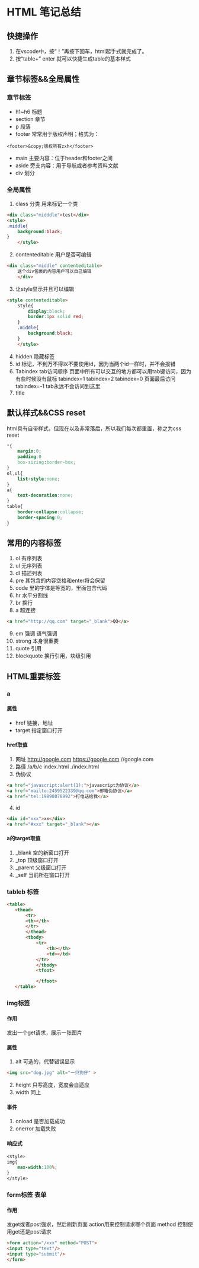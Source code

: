# HTML 笔记总结
## 快捷操作
1. 在vscode中，按“！”再按下回车，html起手式就完成了。
2. 按“table+” enter 就可以快捷生成table的基本样式

## 章节标签&&全局属性
### 章节标签
* h1~h6 标题 
* section 章节 
* p 段落
* footer 常常用于版权声明；格式为：
```
<footer>&copy;版权所有zxh</footer>
```
* main 主要内容：位于header和footer之间
* aside 旁支内容：用于导航或者参考资料文献
* div 划分
### 全局属性
1. class 分类 用来标记一个类
```html
<div class="midddle">test</div>
<style>
.middle{
    background:black;
}
    </style>
```
2. contenteditable 用户是否可编辑
```html
<div class="middle" contenteditable> 
    这个div包裹的内容用户可以自己编辑
    </div>
```
3. 让style显示并且可以编辑
```html
<style contenteditable>
    style{
        display:block;
        border:1px solid red;
    }
    .middle{
        background:black;
    }
    </style>
```
4. hidden 隐藏标签
5. id 标记，不到万不得以不要使用id，因为当两个id一样时，并不会报错
6. Tabindex tab访问顺序
页面中所有可以交互的地方都可以用tab键访问，因为有些时候没有鼠标
tabindex=1
tabindex=2
tabindex=0 页面最后访问
tabindex=-1 tab永远不会访问到这里
7. title 
## 默认样式&&CSS reset
html具有自带样式，但现在以及非常落后，所以我们每次都重置，称之为css reset
```css
*{
    margin:0;
    padding:0
    box-sizing:border-box;
}
ol,ul{
    list-style:none;
}
a{
    text-decoration:none;
}
table{
    border-collapse:collapse;
    border-spacing:0;
}
```
## 常用的内容标签
1. ol 有序列表
2. ul 无序列表
3. dl 描述列表
4. pre 其包含的内容空格和enter将会保留
5. code 里的字体是等宽的，里面包含代码
6. hr 水平分割线
7. br 换行
8. a 超连接
```html
<a href="http://qq.com" target="_blank">QQ</a>
```
9. em 强调 语气强调
10. strong 本身很重要
11. quote 引用
12. blockquote 换行引用，块级引用


## HTML重要标签

### a
#### 属性
* href 链接，地址
* target 指定窗口打开
#### href取值
1. 网址
http://google.com
https://google.com
//google.com
2. 路径
/a/b/c
index.html
./index.html
3. 伪协议
```html
<a href="javascript:alert(1);">javascript为协议</a>
<a href="mailto:2459522339@qq.com">邮箱伪协议</a>
<a href="tel:19898078992">打电话给我</a>
```
4. id
```html
<div id="xxx">xx</div>
<a href="#xxx" target="_blank"></a>
```
#### a的target取值
1. _blank 空的新窗口打开
2. _top  顶级窗口打开
3. _parent 父级窗口打开
4. _self 当前所在窗口打开
 
 ### tableb 标签
 ```html
<table>
    <thead>
        <tr>
        <th></th>
        </tr>
        </thead>
        <tbody>
            <tr>
                <th></th>
                <td></td>
            </tr>
            </tbody>
            <tfoot>

            </tfoot>
    </table>
 ```
 ### img标签
 #### 作用
 发出一个get请求，展示一张图片
 #### 属性
 1. alt 可选的，代替错误显示
 ```html
<img src="dog.jpg" alt="一只狗仔" >
 ```
 2. height 只写高度，宽度会自适应
 3. width 同上
 #### 事件
 1. onload 是否加载成功
 2. onerror 加载失败

#### 响应式
```css
<style>
img{
    max-width:100%;
}
</style>
```

### form标签 表单
#### 作用
发get或者post强求，然后刷新页面
action用来控制请求哪个页面
method 控制使用get还是post请求
```html
<form action="/xxx" method="POST">
<input type="text"/>
<input type="submit"/>
</form>
```